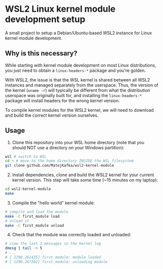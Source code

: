 # WSL2 Linux kernel module development setup

A small project to setup a Debian/Ubuntu-based WSL2 instance for Linux kernel module development.

## Why is this necessary?

While starting with kernel module development on most Linux distributions, you just need to obtain a `linux-headers-*` package and you're golden.

With WSL2, the issue is that the WSL kernel is shared between all WSL2 instances and managed separately from the userspace. Thus, the version of the kernel (`uname -r`) will typically be different from what the distribution userspace was originally built for, and installing the `linux-headers-*` package will install headers for the wrong kernel version.

To compile kernel modules for the WSL2 kernel, we will need to download and build the correct kernel version ourselves.

## Usage

1. Clone this repository into your WSL home directory (note that you should NOT use a directory on your Windows partition):
  ```sh
  wsl # switch to WSL
  cd ~ # move to the home directory INSIDE the WSL filesystem
  git clone github.com/MatejKafka/wsl2-kernel-module
  ```

2. Install dependencies, clone and build the WSL2 kernel for your current kernel version. This step will take some time (~15 minutes on my laptop):
  ```sh
  cd wsl2-kernel-module
  make
  ```

3. Compile the "hello world" kernel module:
  ```sh
  # compile and load the module
  make -C first_module load
  # unload it
  make -C first_module unload
  ```

4. Check that the module was correctly loaded and unloaded:

  ```sh
  # view the last 2 messages in the kernel log
  dmesg | tail -n 5
  # ...
  # [ 1290.261435] first_module: module loaded
  # [ 1290.267202] first_module: unloading module
  ```